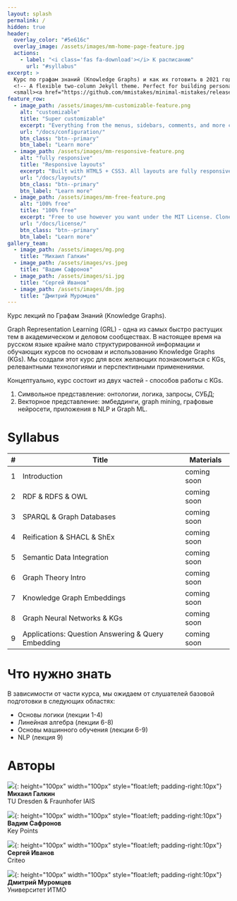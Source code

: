 ```yaml
---
layout: splash
permalink: /
hidden: true
header:
  overlay_color: "#5e616c"
  overlay_image: /assets/images/mm-home-page-feature.jpg
  actions: 
    - label: "<i class='fas fa-download'></i> К расписанию"
      url: "#syllabus"
excerpt: >
  Курс по графам знаний (Knowledge Graphs) и как их готовить в 2021 году. <br/> На русском языке.
  <!-- A flexible two-column Jekyll theme. Perfect for building personal sites, blogs, and portfolios.<br />
  <small><a href="https://github.com/mmistakes/minimal-mistakes/releases/tag/4.20.1">Latest release v4.20.1</a></small> -->
feature_row:
  - image_path: /assets/images/mm-customizable-feature.png
    alt: "customizable"
    title: "Super customizable"
    excerpt: "Everything from the menus, sidebars, comments, and more can be configured or set with YAML Front Matter."
    url: "/docs/configuration/"
    btn_class: "btn--primary"
    btn_label: "Learn more"
  - image_path: /assets/images/mm-responsive-feature.png
    alt: "fully responsive"
    title: "Responsive layouts"
    excerpt: "Built with HTML5 + CSS3. All layouts are fully responsive with helpers to augment your content."
    url: "/docs/layouts/"
    btn_class: "btn--primary"
    btn_label: "Learn more"
  - image_path: /assets/images/mm-free-feature.png
    alt: "100% free"
    title: "100% free"
    excerpt: "Free to use however you want under the MIT License. Clone it, fork it, customize it... whatever!"
    url: "/docs/license/"
    btn_class: "btn--primary"
    btn_label: "Learn more"  
gallery_team:
  - image_path: /assets/images/mg.png
    title: "Михаил Галкин"
  - image_path: /assets/images/vs.jpeg
    title: "Вадим Сафронов"
  - image_path: /assets/images/si.jpg
    title: "Сергей Иванов"
  - image_path: /assets/images/dm.jpg
    title: "Дмитрий Муромцев"
---
```


Курс лекций по Графам Знаний (Knowledge Graphs).

Graph Representation Learning (GRL) - одна из самых быстро растущих тем в академическом и деловом сообществах.
В настоящее время на русском языке крайне мало структурированной информации и обучающих курсов по основам и использованию Knowledge Graphs (KGs). 
Мы создали этот курс для всех желающих познакомиться с KGs, релевантными технологиями и перспективными применениями.

Концептуально, курс состоит из двух частей - способов работы с KGs.

1) Символьное представление: онтологии, логика, запросы, СУБД;  
2) Векторное представление: эмбеддинги, graph mining, графовые нейросети, приложения в NLP и Graph ML.

# Syllabus

|       #        | Title |  Materials  |
| ------------- | ------------- | ------------- |
| 1   | Introduction  | coming soon |
| 2   | RDF & RDFS & OWL  | coming soon  |
| 3   | SPARQL & Graph Databases | coming soon |
| 4   | Reification & SHACL & ShEx | coming soon |
| 5   | Semantic Data Integration | coming soon |
| 6   | Graph Theory Intro | coming soon |
| 7   | Knowledge Graph Embeddings | coming soon |
| 8   | Graph Neural Networks & KGs | coming soon |
| 9   | Applications: Question Answering & Query Embedding | coming soon |


# Что нужно знать

В зависимости от части курса, мы ожидаем от слушателей базовой подготовки в следующих областях:
* Основы логики (лекции 1-4)
* Линейная алгебра (лекции 6-8)
* Основы машинного обучения (лекции 6-9)
* NLP (лекция 9)


# Авторы

<!-- {% include gallery id="gallery_team" layout="third" %} -->

![](/assets/images/mg.png){: height="100px" width="100px" style="float:left; padding-right:10px"}**Михаил Галкин** <br/> TU Dresden & Fraunhofer IAIS

![](/assets/images/vs.jpeg){: height="100px" width="100px" style="float:left; padding-right:10px"}**Вадим Сафронов** <br/> Key Points

![](/assets/images/si.jpg){: height="100px" width="100px" style="float:left; padding-right:10px"}**Сергей Иванов** <br/> Criteo

![](/assets/images/dm.jpg){: height="100px" width="100px" style="float:left; padding-right:10px"}**Дмитрий Муромцев** <br/> Университет ИТМО


<!-- {% include feature_row %} -->
